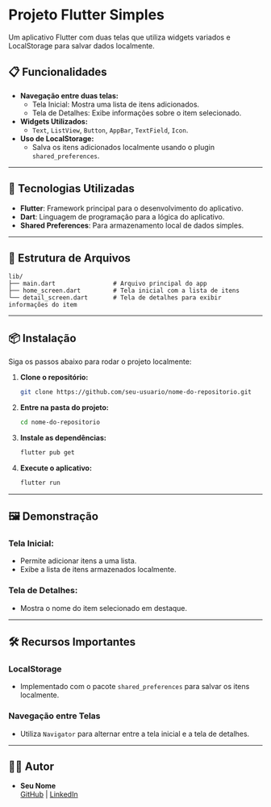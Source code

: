 
# **Projeto Flutter Simples**

Um aplicativo Flutter com duas telas que utiliza widgets variados e LocalStorage para salvar dados localmente.

## **📋 Funcionalidades**
- **Navegação entre duas telas:**
  - Tela Inicial: Mostra uma lista de itens adicionados.
  - Tela de Detalhes: Exibe informações sobre o item selecionado.
- **Widgets Utilizados:**
  - `Text`, `ListView`, `Button`, `AppBar`, `TextField`, `Icon`.
- **Uso de LocalStorage:**
  - Salva os itens adicionados localmente usando o plugin `shared_preferences`.

---

## **🚀 Tecnologias Utilizadas**
- **Flutter**: Framework principal para o desenvolvimento do aplicativo.
- **Dart**: Linguagem de programação para a lógica do aplicativo.
- **Shared Preferences**: Para armazenamento local de dados simples.

---

## **📂 Estrutura de Arquivos**
```plaintext
lib/
├── main.dart                # Arquivo principal do app
├── home_screen.dart         # Tela inicial com a lista de itens
└── detail_screen.dart       # Tela de detalhes para exibir informações do item
```

---

## **📦 Instalação**
Siga os passos abaixo para rodar o projeto localmente:

1. **Clone o repositório:**
   ```bash
   git clone https://github.com/seu-usuario/nome-do-repositorio.git
   ```
2. **Entre na pasta do projeto:**
   ```bash
   cd nome-do-repositorio
   ```
3. **Instale as dependências:**
   ```bash
   flutter pub get
   ```
4. **Execute o aplicativo:**
   ```bash
   flutter run
   ```

---

## **🖼️ Demonstração**
### Tela Inicial:
- Permite adicionar itens a uma lista.
- Exibe a lista de itens armazenados localmente.

### Tela de Detalhes:
- Mostra o nome do item selecionado em destaque.

---

## **🛠️ Recursos Importantes**
### LocalStorage
- Implementado com o pacote `shared_preferences` para salvar os itens localmente.

### Navegação entre Telas
- Utiliza `Navigator` para alternar entre a tela inicial e a tela de detalhes.

---

## **👨‍💻 Autor**
- **Seu Nome**  
  [GitHub](https://github.com/seu-usuario) | [LinkedIn](https://linkedin.com/in/seu-perfil)
